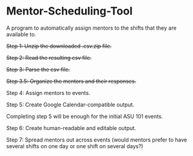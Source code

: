 # Mentor-Scheduling-Tool
A program to automatically assign mentors to the shifts that they are available to.

~~Step 1: Unzip the downloaded .csv.zip file.~~

~~Step 2: Read the resulting csv file.~~

~~Step 3: Parse the csv file.~~

  ~~Step 3.5: Organize the mentors and their responses.~~

Step 4: Assign mentors to events.

Step 5: Create Google Calendar-compatible output.

Completing step 5 will be enough for the initial ASU 101 events.

Step 6: Create human-readable and editable output.

Step 7: Spread mentors out across events (would mentors prefer to have several shifts on one day or one shift on several days?)
